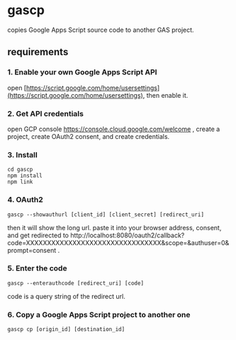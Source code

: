 # gascp

copies Google Apps Script source code to another GAS project.

## requirements

### 1. Enable your own Google Apps Script API

open [https://script.google.com/home/usersettings](https://script.google.com/home/usersettings), then enable it.

### 2. Get API credentials

open GCP console https://console.cloud.google.com/welcome , create a project, create OAuth2 consent, and create credentials.

### 3. Install

```
cd gascp
npm install
npm link
```

### 4. OAuth2

```
gascp --showauthurl [client_id] [client_secret] [redirect_uri]
```

then it will show the long url. paste it into your browser address, consent, and get redirected to http://localhost:8080/oauth2/callback?code=XXXXXXXXXXXXXXXXXXXXXXXXXXXXXXXX&scope=&authuser=0&prompt=consent .

### 5. Enter the code

```
gascp --enterauthcode [redirect_uri] [code]
```

code is a query string of the redirect url.

### 6. Copy a Google Apps Script project to another one

```
gascp cp [origin_id] [destination_id]
```
